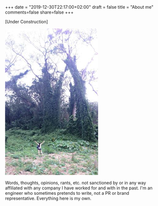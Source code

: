 +++
date = "2019-12-30T22:17:00+02:00"
draft = false
title = "About me"
comments=false
share=false
+++


[Under Construction]

![Manoa Falls, Hawaii](/img/manoa_falls.jpg "Me in Manoa Falls Park, Hawaii.  I am not tall.")


Words, thoughts, opinions, rants, etc. not sanctioned by or in any way affiliated with any company I have worked for and with in the past.  I'm an engineer who sometimes pretends to write, not a PR or brand representative.  Everything here is my own.  
